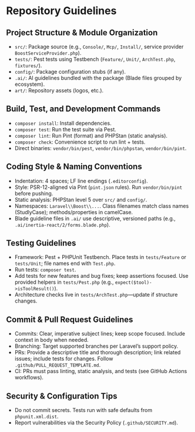 # Repository Guidelines

## Project Structure & Module Organization
- `src/`: Package source (e.g., `Console/`, `Mcp/`, `Install/`, service provider `BoostServiceProvider.php`).
- `tests/`: Pest tests using Testbench (`Feature/`, `Unit/`, `ArchTest.php`, `fixtures/`).
- `config/`: Package configuration stubs (if any).
- `.ai/`: AI guidelines bundled with the package (Blade files grouped by ecosystem).
- `art/`: Repository assets (logos, etc.).

## Build, Test, and Development Commands
- `composer install`: Install dependencies.
- `composer test`: Run the test suite via Pest.
- `composer lint`: Run Pint (format) and PHPStan (static analysis).
- `composer check`: Convenience script to run lint + tests.
- Direct binaries: `vendor/bin/pest`, `vendor/bin/phpstan`, `vendor/bin/pint`.

## Coding Style & Naming Conventions
- Indentation: 4 spaces; LF line endings (`.editorconfig`).
- Style: PSR-12-aligned via Pint (`pint.json` rules). Run `vendor/bin/pint` before pushing.
- Static analysis: PHPStan level 5 over `src/` and `config/`.
- Namespaces: `Laravel\\Boost\\...`. Class filenames match class names (StudlyCase); methods/properties in camelCase.
- Blade guideline files in `.ai/` use descriptive, versioned paths (e.g., `.ai/inertia-react/2/forms.blade.php`).

## Testing Guidelines
- Framework: Pest + PHPUnit Testbench. Place tests in `tests/Feature` or `tests/Unit`; file names end with `Test.php`.
- Run tests: `composer test`.
- Add tests for new features and bug fixes; keep assertions focused. Use provided helpers in `tests/Pest.php` (e.g., `expect($tool)->isToolResult()`).
- Architecture checks live in `tests/ArchTest.php`—update if structure changes.

## Commit & Pull Request Guidelines
- Commits: Clear, imperative subject lines; keep scope focused. Include context in body when needed.
- Branching: Target supported branches per Laravel’s support policy.
- PRs: Provide a descriptive title and thorough description; link related issues; include tests for changes. Follow `.github/PULL_REQUEST_TEMPLATE.md`.
- CI: PRs must pass linting, static analysis, and tests (see GitHub Actions workflows).

## Security & Configuration Tips
- Do not commit secrets. Tests run with safe defaults from `phpunit.xml.dist`.
- Report vulnerabilities via the Security Policy (`.github/SECURITY.md`).
